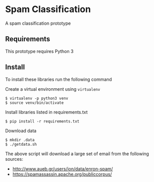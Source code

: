 # Spam Classification
A spam classification prototype

Requirements
------------
This prototype requires Python 3

Install
-----------

To install these libraries run the following command

Create a virtual environment using `virtualenv`
```
$ virtualenv -p python3 venv
$ source venv/bin/activate
```

Install libraries listed in requirements.txt
```
$ pip install -r requirements.txt
```

Download data
```
$ mkdir .data
$ ./getdata.sh
```
The above script will download a large set of email from the following sources:
- http://www.aueb.gr/users/ion/data/enron-spam/
- https://spamassassin.apache.org/publiccorpus/
